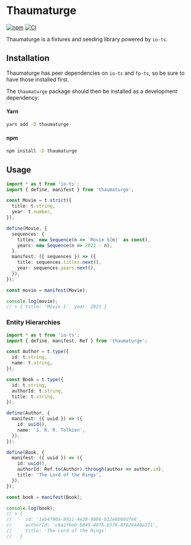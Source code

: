 # Thaumaturge

[![npm](https://img.shields.io/npm/v/thaumaturge.svg?maxAge=3600)](https://www.npmjs.com/package/thaumaturge)
[![CI](https://github.com/maxdeviant/thaumaturge/actions/workflows/ci.yml/badge.svg?branch=master)](https://github.com/maxdeviant/thaumaturge/actions/workflows/ci.yml)

Thaumaturge is a fixtures and seeding library powered by `io-ts`.

## Installation

Thaumaturge has peer dependencies on `io-ts` and `fp-ts`, so be sure to have those installed first.

The `thaumaturge` package should then be installed as a development dependency:

#### Yarn

```sh
yarn add -D thaumaturge
```

#### npm

```sh
npm install -D thaumaturge
```

## Usage

```ts
import * as t from 'io-ts';
import { define, manifest } from 'thaumaturge';

const Movie = t.strict({
  title: t.string,
  year: t.number,
});

define(Movie, {
  sequences: {
    titles: new Sequence(n => `Movie ${n}` as const),
    years: new Sequence(n => 2022 - n),
  },
  manifest: ({ sequences }) => ({
    title: sequences.titles.next(),
    year: sequences.years.next(),
  }),
});

const movie = manifest(Movie);

console.log(movie);
// > { title: 'Movie 1', year: 2021 }
```

### Entity Hierarchies

```ts
import * as t from 'io-ts';
import { define, manifest, Ref } from 'thaumaturge';

const Author = t.type({
  id: t.string,
  name: t.string,
});

const Book = t.type({
  id: t.string,
  authorId: t.string,
  title: t.string,
});

define(Author, {
  manifest: ({ uuid }) => ({
    id: uuid(),
    name: 'J. R. R. Tolkien',
  }),
});

define(Book, {
  manifest: ({ uuid }) => ({
    id: uuid(),
    authorId: Ref.to(Author).through(author => author.id),
    title: 'The Lord of the Rings',
  }),
});

const book = manifest(Book);

console.log(book);
// > {
//     id: '1ab4790a-9911-4e20-9006-b12e6b60dfe6',
//     authorId: 'c6a1f6e0-6845-4675-b570-87024446a371',
//     title: 'The Lord of the Rings'
//   }
```

